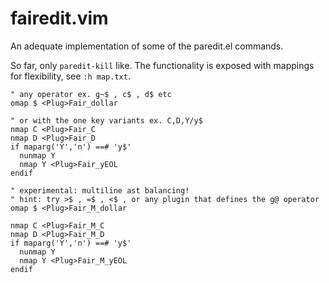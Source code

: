 # fairedit.vim

An adequate implementation of some of the paredit.el commands.

So far, only `paredit-kill` like. The functionality is exposed with mappings for flexibility, see `:h map.txt`.


```vim
" any operator ex. g~$ , c$ , d$ etc
omap $ <Plug>Fair_dollar

" or with the one key variants ex. C,D,Y/y$
nmap C <Plug>Fair_C
nmap D <Plug>Fair_D
if maparg('Y','n') ==# 'y$'
  nunmap Y
  nmap Y <Plug>Fair_yEOL
endif

" experimental: multiline ast balancing!
" hint: try >$ , =$ , <$ , or any plugin that defines the g@ operator
omap $ <Plug>Fair_M_dollar

nmap C <Plug>Fair_M_C
nmap D <Plug>Fair_M_D
if maparg('Y','n') ==# 'y$'
  nunmap Y
  nmap Y <Plug>Fair_M_yEOL
endif
```
